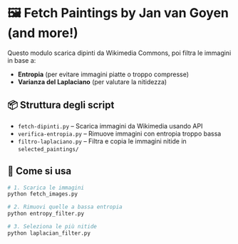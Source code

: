 # 🖼️ Fetch Paintings by Jan van Goyen (and more!)

Questo modulo scarica dipinti da Wikimedia Commons, poi filtra le immagini in base a:

- **Entropia** (per evitare immagini piatte o troppo compresse)
- **Varianza del Laplaciano** (per valutare la nitidezza)

## 📦 Struttura degli script

- `fetch-dipinti.py` – Scarica immagini da Wikimedia usando API
- `verifica-entropia.py` – Rimuove immagini con entropia troppo bassa
- `filtro-laplaciano.py` – Filtra e copia le immagini nitide in `selected_paintings/`

## 🚀 Come si usa

```bash
# 1. Scarica le immagini
python fetch_images.py

# 2. Rimuovi quelle a bassa entropia
python entropy_filter.py

# 3. Seleziona le più nitide
python laplacian_filter.py
